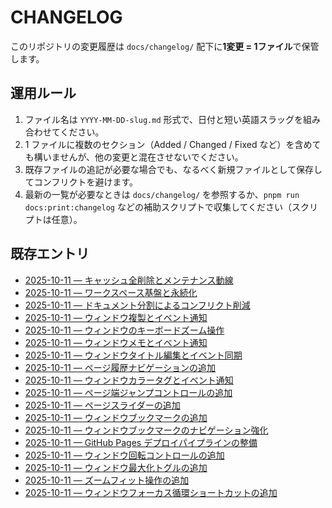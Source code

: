 # CHANGELOG

このリポジトリの変更履歴は `docs/changelog/` 配下に**1変更 = 1ファイル**で保管します。

## 運用ルール
1. ファイル名は `YYYY-MM-DD-slug.md` 形式で、日付と短い英語スラッグを組み合わせてください。
2. 1 ファイルに複数のセクション（Added / Changed / Fixed など）を含めても構いませんが、他の変更と混在させないでください。
3. 既存ファイルの追記が必要な場合でも、なるべく新規ファイルとして保存してコンフリクトを避けます。
4. 最新の一覧が必要なときは `docs/changelog/` を参照するか、`pnpm run docs:print:changelog` などの補助スクリプトで収集してください（スクリプトは任意）。

## 既存エントリ
- [2025-10-11 — キャッシュ全削除とメンテナンス動線](changelog/2025-10-11-cache-maintenance.md)
- [2025-10-11 — ワークスペース基盤と永続化](changelog/2025-10-11-workspace-foundations.md)
- [2025-10-11 — ドキュメント分割によるコンフリクト削減](changelog/2025-10-11-docs-split.md)
- [2025-10-11 — ウィンドウ複製とイベント通知](changelog/2025-10-11-window-duplicate.md)
- [2025-10-11 — ウィンドウのキーボードズーム操作](changelog/2025-10-11-window-keyboard-zoom.md)
- [2025-10-11 — ウィンドウメモとイベント通知](changelog/2025-10-11-window-notes.md)
- [2025-10-11 — ウィンドウタイトル編集とイベント同期](changelog/2025-10-11-window-title.md)
- [2025-10-11 — ページ履歴ナビゲーションの追加](changelog/2025-10-11-window-page-history.md)
- [2025-10-11 — ウィンドウカラータグとイベント通知](changelog/2025-10-11-window-color-tags.md)
- [2025-10-11 — ページ端ジャンプコントロールの追加](changelog/2025-10-11-window-page-boundaries.md)
- [2025-10-11 — ページスライダーの追加](changelog/2025-10-11-window-page-slider.md)
- [2025-10-11 — ウィンドウブックマークの追加](changelog/2025-10-11-window-bookmarks.md)
- [2025-10-11 — ウィンドウブックマークのナビゲーション強化](changelog/2025-10-11-window-bookmark-navigation.md)
- [2025-10-11 — GitHub Pages デプロイパイプラインの整備](changelog/2025-10-11-gh-pages-deploy.md)
- [2025-10-11 — ウィンドウ回転コントロールの追加](changelog/2025-10-11-window-rotation.md)
- [2025-10-11 — ウィンドウ最大化トグルの追加](changelog/2025-10-11-window-maximize.md)
- [2025-10-11 — ズームフィット操作の追加](changelog/2025-10-11-window-zoom-fit.md)
- [2025-10-11 — ウィンドウフォーカス循環ショートカットの追加](changelog/2025-10-11-window-focus-cycle.md)
